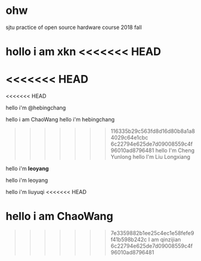 # ohw
sjtu practice of open source hardware course 2018 fall

hollo i am xkn
<<<<<<< HEAD
=======
<<<<<<< HEAD
=======
<<<<<<< HEAD

hello i'm @hebingchang

hello i am ChaoWang
hello i'm hebingchang
>>>>>>> 116335b29c563fd8d16d80b8a1a84029c64e1cbc
>>>>>>> 6c22794e625de7d09008559c4f96010ad8796481
hello I'm Cheng Yunlong
hello I'm Liu Longxiang

hello i'm **leoyang**

hello i'm leoyang

hello i'm liuyuqi
<<<<<<< HEAD

hello i am ChaoWang
=======
>>>>>>> 7e3359882b1ee25c4ec1e58fefe9f41b598b242c
 I am qinzijian
>>>>>>> 6c22794e625de7d09008559c4f96010ad8796481
